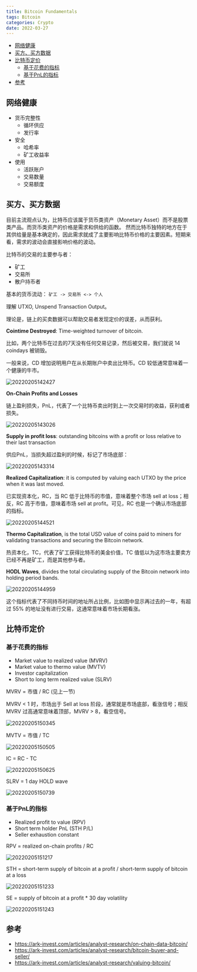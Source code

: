 ```yaml
---
title: Bitcoin Fundamentals
tags: Bitcoin
categories: Crypto
date: 2022-03-27
---
```


- [网络健康](#网络健康)
- [买方、买方数据](#买方买方数据)
- [比特币定价](#比特币定价)
  - [基于花费的指标](#基于花费的指标)
  - [基于PnL的指标](#基于pnl的指标)
- [参考](#参考)

## 网络健康

- 货币完整性
  - 循环供应
  - 发行率
- 安全
  - 哈希率
  - 矿工收益率
- 使用
  - 活跃账户
  - 交易数量
  - 交易额度

## 买方、买方数据

目前主流观点认为，比特币应该属于货币类资产（Monetary Asset）而不是股票类产品。而货币类资产的价格是需求和供给的函数。
然而比特币独特的地方在于其供给量是基本确定的，因此需求就成了主要影响比特币价格的主要因素。短期来看，需求的波动会直接影响价格的波动。

比特币的交易的主要参与者：

- 矿工
- 交易所
- 散户持币者

基本的货币流动： `矿工 -> 交易所 <-> 个人`

理解 UTXO, Unspend Transaction Output。

理论是，链上的买卖数据可以帮助交易者发现定价的误差，从而获利。

**Cointime Destroyed**: Time-weighted turnover of bitcoin. 

比如，两个比特币在过去的7天没有任何交易记录，然后被交易，我们就说 14 coindays 被销毁。

一般来说，CD 增加说明用户在从长期账户中卖出比特币。CD 较低通常意味着一个健康的牛市。

![20220205142427](https://raw.githubusercontent.com/wangzhe3224/pic_repo/master/images/20220205142427.png)

**On-Chain Profits and Losses**

链上盈利损失，PnL，代表了一个比特币卖出时到上一次交易时的收益，获利或者损失。

![20220205143026](https://raw.githubusercontent.com/wangzhe3224/pic_repo/master/images/20220205143026.png)

**Supply in profit loss**: outstanding bitcoins with a profit or loss relative to their last transaction

供应PnL，当损失超过盈利的时候，标记了市场底部：

![20220205143314](https://raw.githubusercontent.com/wangzhe3224/pic_repo/master/images/20220205143314.png)

**Realized Capitalization**: it is computed by valuing each UTXO by the price when it was last moved.

已实现资本化，RC，当 RC 低于比特币的市值，意味着整个市场 sell at loss；相反，RC 高于市值，意味着市场 sell at profit。可见，RC 也是一个确认市场底部的指标。

![20220205144521](https://raw.githubusercontent.com/wangzhe3224/pic_repo/master/images/20220205144521.png)

**Thermo Capitalization**, is the total USD value of coins paid to miners for validating transactions and securing the Bitcoin network.

热资本化，TC，代表了矿工获得比特币的美金价值，TC 值低以为这市场主要卖方已经不再是矿工，而是其他参与者。

**HODL Waves**, divides the total circulating supply of the Bitcoin network into holding period bands. 

![20220205144959](https://raw.githubusercontent.com/wangzhe3224/pic_repo/master/images/20220205144959.png)

这个指标代表了不同持币时间的地址所占比例，比如图中显示再过去的一年，有超过 55% 的地址没有进行交易，这通常意味着市场长期看涨。

## 比特币定价

### 基于花费的指标

- Market value to realized value (MVRV)
- Market value to thermo value (MVTV)
- Investor capitalization
- Short to long term realized value (SLRV)

MVRV = 市值 / RC (见上一节)

MVRV < 1 时，市场出于 Sell at loss 阶段，通常就是市场底部，看涨信号；相反MVRV 过高通常意味着顶部，MVRV > 8，看空信号。

![20220205150345](https://raw.githubusercontent.com/wangzhe3224/pic_repo/master/images/20220205150345.png)

MVTV = 市值 / TC 

![20220205150505](https://raw.githubusercontent.com/wangzhe3224/pic_repo/master/images/20220205150505.png)

IC = RC - TC

![20220205150625](https://raw.githubusercontent.com/wangzhe3224/pic_repo/master/images/20220205150625.png)

SLRV = 1 day HOLD wave

![20220205150739](https://raw.githubusercontent.com/wangzhe3224/pic_repo/master/images/20220205150739.png)

### 基于PnL的指标

- Realized profit to value (RPV)
- Short term holder PnL (STH P/L)
- Seller exhaustion constant

RPV =  realized on-chain profits / RC

![20220205151217](https://raw.githubusercontent.com/wangzhe3224/pic_repo/master/images/20220205151217.png)

STH =  short-term supply of bitcoin at a profit /  short-term supply of bitcoin at a loss

![20220205151233](https://raw.githubusercontent.com/wangzhe3224/pic_repo/master/images/20220205151233.png)

SE = supply of bitcoin at a profit * 30 day volatility

![20220205151243](https://raw.githubusercontent.com/wangzhe3224/pic_repo/master/images/20220205151243.png)

## 参考

- https://ark-invest.com/articles/analyst-research/on-chain-data-bitcoin/
- https://ark-invest.com/articles/analyst-research/bitcoin-buyer-and-seller/
- https://ark-invest.com/articles/analyst-research/valuing-bitcoin/
